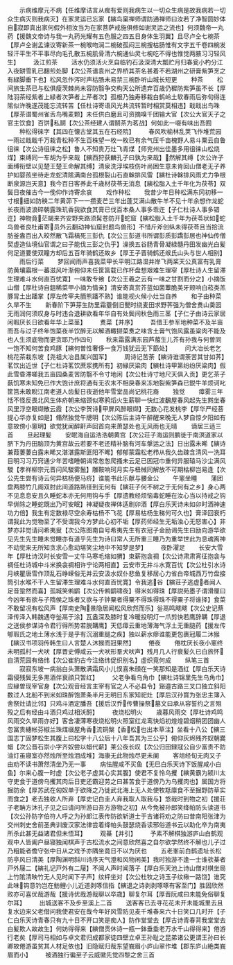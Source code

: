 <!-- { "loadSidebar": true } -->
　　示病维摩元不病【任维摩诘言从痴有爱则我病生以一切众生病是故我病若一切众生病灭则我病灭】在家灵运已忘家【縯鸟窠禅师谓防通禅师曰汝若了净智圆妙体自寂即真出家何假外相汝当为在家菩萨戒施俱修如谢灵运之流也】何须魏帝一丸药【援魏文帝诗与我一丸药光耀有五色服之四五日身体生羽翼】且尽卢仝七椀茶【厚卢仝谢孟谏议寄新茶一椀喉吻润二椀破孤闷三椀搜枯肠惟有文字五千卷四椀发轻汗平生不平事尽向毛孔散五椀肌骨清六椀通仙灵七椀吃不得也惟觉两腋习习轻风生】
　　汲江煎茶
　　活水仍须活火烹自临钓石汲深清大瓢贮月归春瓮小杓分江入夜缾雪乳已翻煎处脚【次公茶谱袁州之界桥其茶名甚着不若湖州之研膏紫笋烹之有緑脚垂下也】松风忽作泻时声枯肠未易禁三椀卧听山城长短更
　　种茶
　　松间旅生茶已与松俱瘦茨棘尚未容防翳争交构天公所遗弃百歳仍穉防紫笋虽不长【厚陆羽茶经紫者上緑者次笋者上芹者次】孤根乃独寿移栽白鹤岭土软春雨后弥旬得连隂似许晚遂茂能忘流转苦【任杜诗寄语风光共流转暂时相赏莫相违】戢戢出鸟咮【厚茶谱蜀州雀舌鸟嘴麦颗】未任供白磨且可资摘嗅千团输大官【次公大官天子之官主饮食】百饼私鬬【次公茶经建人谓鬬茶为茗战】何如此一啜有味出吾囿
　　种松得徕字【其四在懐古堂其五在石经院】
　　春风吹榆林乱荚飞作堆荒园一雨过戢戢千万栽青松种不生百株望一枚一枚已有余气压千亩槐野人易斗粟云自鲁徂徕【次公诗徂徕之松】鲁人不知贵万灶飞青煤【师兖州出佳墨多用徂徕山松烧煤】束缚同一车胡为乎来哉【縯西狩获麟孔子曰孰为来哉】然解其缚【次公许子面缚衔壁以见楚王楚王命解其缚】清泉洗浮埃枝伤叶尚困生意未肯回山僧老无子养护如婴孩坐待走龙蛇清隂满南台孤根裂山石直榦排风雷【縯杜诗榦排风雨尤力争根断泉源岂天意】我今百日客养此千歳材茯苓无消息【縯松脂入土千年化为茯苓】双鬓日夜催古今一俛仰作诗寄余哀
　　戏作种松
　　我昔少年日种松满东冈初移一寸根细如防秧二年黄茆下一一攒麦芒三年出蓬艾满山散牛羊不见十年余想作龙蛇长夜雨波浪碎朝露珠玑香我欲食其膏已伐百本桑人事多乖迕【子仁杜诗人事多错迕】神物竟茫朅来齐安野夹路须髯苍防开蛇窟【縯松脂入土千年为茯苓状如蛇鸟兽者良杜甫寄员外云翻动神仙窟封题鸟兽形】不惜斤斧创纵未得茯苓且当拾流肪釜盎百出入皎然散飞霜槁死三彭仇【次公三彭道书所谓彭质彭蹻彭居也神仙传僧契虚造仙境仙官谓之曰子能伐三彭之仇乎】澡换五谷肠青骨凝緑髓丹田发幽光白髪何足道要使双瞳方却后五百年骑鹤还故乡【厚王子晋骑鹤还缑氏山头与世人相别】
　　雨后行菜
　　梦回闻雨声喜我菜甲长平明江路湿并岸飞两桨天公真富有乳膏防黄壤霜根一蕃滋风叶渐俯仰未任筐筥载已作杯盘想艰难生理窄【厚杜诗人生留滞生理难斗水何直百忧寛】一味敢专飨【次公王羲之云有一味之甘割而分之】小摘饭山僧【厚杜诗自鉏稀菜甲小摘为情亲】清安寄真赏芥蓝如菌蕈脆美牙颊响白菘类羔豚冐土出蹯掌【厚左传宰夫胹熊蹯不熟】谁能视火候小灶当自养
　　和子由种菜久旱不生
　　新春阶下笋芽生防里霜虀倒旧甖时绕麦田求野荠强为僧舍煑山羮园无雨润何须叹身与时违合退耕欲看年华自有处鬓间秋色雨三茎【子仁子由诗云家居闲暇厌长日欲看年华上菜茎】
　　煑菜【并序】
　　吾借王参军地种菜不及半亩而吾与过子终年饱菜夜半饮醉无以解酒輙撷菜煑之味含土膏气饱风露虽粱肉不能及也人生须底物而更贪耶乃作四句
　　秋来霜露满东园芦菔生儿芥有孙我与何曽同一饱不知何苦食鸡豚【縯何曽性奢侈一食万钱犹云无下筯处】
　　问大冶长老乞桃花茶栽东坡【尧祖大冶县属兴国军】
　　周诗记苦荼【縯诗谁谓荼苦其甘如荠】茗饮出近世【子仁杜诗茗饮蔗浆携所有】初縁厌粱肉【縯杜诗甲第纷纷厌粱肉】假此雪昏滞嗟我五亩园桑麦苦防翳不令寸地闲【次公杜诗寸地尺天俱入贡】更乞茶子蓺饥寒未知免已作大饱计庶将通有无农末不相戾春来冻地裂紫笋森已鋭牛羊烦诃叱筐筥未敢睨江南老道人齿髪日夜逝他年雪堂品尚记桃花裔
　　独觉
　　瘴雾三年恬不怪反畏北风生体疥朝来缩颈似寒鸦熖火生薪聊一快红波飜屋春风起先生黙坐春风里浮空眼缬散云霞【次公李贺诗甲屏风醉眼缬】无数心花发桃李【厚华严经菩提心华亦复如是】翛然独觉午牕明【次公陈后主诗午醉醒来晚无人梦自惊夕阳如有意故傍小窻明】欲觉犹闻醉鼾声回首向来萧瑟处也无风雨也无晴
　　谪居三适三首
　　旦起理髪
　　安眠海自运浩浩朝黄宫【次公荘子海运则鹏徙于南溟道家以脐下为丹田脑顶为黄宫故云若要不老还精补脑有河车搫运之法】日出露未晞【縯诗兼葭萋萋白露未晞又湛湛露斯匪阳不晞】郁郁蒙霜松老栉从我久齿疎含清风一洗耳目明习习万窍通少年苦嗜睡朝谒常怱怱爬搔未云足已困冠巾重何异服辕马沙尘满风騣【孝祥柳宗元晋问风騣雾鬛】雕鞍响珂月实与杻械同解放不可期枯柳岂易逢【次公先生尝有诗云何异枯杨便马疥】谁能书此乐献与腰金公
　　午窻坐睡
　　蒲团盘两膝竹几阁双肘此间道路熟径到无何有【縯荘子何不树之于无何有之乡】身心两不见息息安且久睡蛇本亦无何用钩与手【厚遗教经烦恼毒蛇睡在汝心当以持戒之钩早倂除之睡蛇既出乃可安眠】神凝疑夜禅体适剧卯酒【厚白乐天诗未如卯时酒神速功力倍】我生有定数禄尽空余寿枯杨不飞花【厚易枯杨生稊何可久也】膏泽回衰朽谓我此为觉物至了不受谓我今方梦此心初不垢【厚药师经生无垢浊心无怒害心】非梦亦非觉请问希夷叟【次公陈图南自号希夷先生有衣冠子金励谒先生曰励向游华欲见先生先生睡未觉睡亦有道乎先生为诗曰常人无所重三睡乃为重举世此为息魂离神不动觉来无所知贪求心愈动堪笑尘地中不知梦是梦】
　　夜卧濯足
　　长安大雪年【厚杜诗汉时长安雪一丈牛马寒毛缩如猬】束薪抱衾禂【次公诗肃肃宵征抱衾与禂任杜诗城中斗米换衾禂相许宁论两相直】云安市无井斗水寛百忧【次公杜引水诗月峡瞿唐雪作顶乱石峥嵘俗无并云安汲水奴仆悲鱼复移居心力省白帝城西万竹盘接筒引水喉不干人生留滞生理难斗水何直百忧寛】令我逃谷【縯荘子逃虚者闻人足音跫然而喜】孤城笑鸺鹠【次公传鸺鹠啸夜】得米如得珠【厚説苑墨子谓滑厘曰今凶年有欲与子隋侯之珠者又欲与子钟粟者得粟不得珠得珠不得粟子将谁择】食菜不敢留况有松风声【厚南史陶景隐居闻松风欣然而乐】釡鬲鸣飕飕【次公史记蔡泽传泽入韩魏遇夺釡鬲于涂】瓦盎深及膝时复冷暖投明灯一爪剪快若鹰辞韝【厚退之送侯参谋诗令君行得所势若脱韝鹰】天低瘴云重地薄海气浮土无重膇药【援左传郇瑕氏之地土薄水浅于是乎有沉溺重膇之疾】独以薪水瘳谁能更包裹冠履二沐猴【縯汉书项羽传韩生曰人言楚人沐猴而冠果然】
　　倦夜
　　倦枕厌长夜小窻终未明孤村一犬吠【厚晋史傅咸云一犬吠形羣犬吠声】残月几人行衰髪久已白旅怀自清荒园有络纬【次公崔豹古今注络纬促织别名】虚织竟何成
　　纵笔三首
　　寂寂东坡一病翁白头萧散满霜风小儿悮喜朱顔在一笑那知是酒红【厚白乐天诗霜侵残鬓无多黒酒伴衰顔只暂红】
　　父老争看乌角巾【縯杜诗锦里先生乌角巾】应縁曽现宰官身【次公观音经言主宰有官之人不必县令】谿邉古路三叉口独立斜阳数过人北船不到米如珠醉饱萧条半月无明日东家知祀灶【厚后汉孙寳为张忠主簿入舍祭灶请比邻】只鸡斗酒定膰吾【援后汉乔传曹操祭墓文曰承从容誓约之言殂殁之后有经由斗酒只鸡过相沃酹】
　　夜烧松明火
　　歳暮风雨交【厚杜诗鸡鸣风雨交久旱雨亦好】客舍凄薄寒夜烧松明火照室红龙鸾快熖初煌煌碧烟稍团团幽人忽冨贵繐帐芬椒兰珠煤缀屋角香流铜槃【香松也出本草注】坐看十八公【縯三国志丁固梦松生其腹上曰松字十八公后十八年吾其为三公乎】俯仰灰烬残齐奴朝爨蜡【次公晋石崇小字齐奴尝以蜡代薪】莱公夜长叹【次公归田録冦公自少富贵不防油灯虽寝室亦然烛所至烛泪成堆】海康无此物烛尽更未阑
　　客俎经旬无肉又子由劝不读书萧然清坐乃无一事
　　病怯腥咸不买鱼【无巳白乐天诗下饭腥咸小白鱼】尔来心腹一时虚【次公老子虚其心实其腹】使君不复怜乌攫【縯黄霸为颍川太守吏食于道傍乌攫其肉后日吏还霸迎劳之曰甚苦食于道傍乃为乌攫肉也】属国方将掘防余【厚苏武在匈奴单于欲降之乃徙武北海上无人处使牧羝廪食不至掘野防草实而食之】老去独收人所弃【厚史记白圭人弃我取人取我与】悠哉时到物之初【援荘子老聃方沐孔子见之曰请问所游曰吾方游物之初】从今免被孙郎笑绛帕防头读道书【次公孙防字伯符人呼之为孙郎江表传防欲斩道士于吉诸将劝之防曰昔南阳张津为交州刺史舍前圣典训废汉家法律尝着绛帕头鼓瑟烧香读邪俗道书云以助化卒为南夷所杀此甚无益诸君但未悟耳】
　　观棊【并引】
　　予素不解棋独游庐山白鹤观观中人皆阖户昼寝独闻棋声于古松流水之间意欣然喜之自尔欲学然终不解也儿子过乃粗能者儋守张中日从之戏予亦隅坐竟日不以为厌也
　　五老峯前白鹤遗址长松防亭风日清美【厚陶渊明斜川诗序天气澄和风物闲美】我时独游不逢一士谁欤棊者戸外屦二【縯礼记戸外有二屦】不闻人声时闻落子【厚白乐天池上诗山僧对棋坐局上竹隂清映竹无人见时闻下子声】纹枰坐对【次公杜牧之诗玉子纹楸一路饶】谁究此味钩意钓岂在鲂鲤小儿近道剥啄信指【縯退之诗剥剥啄啄有客至门】胜固欣然败亦可喜优哉游哉【援诗优哉游哉聊以卒歳】聊复尔耳【厚晋阮咸曰未能免俗聊复尔耳】
　　出城送客不及步至溪上二首
　　送客客已去寻花花未开未能城里去且复水边来父老借问我使君安在哉今年好风雪防见麦千堆春来六十日笑口几时开【子仁白乐天诗青春只有九十日不开口笑是痴人】防作堂堂去【厚古诗青春背我堂堂去白髪欺人故故生】何妨得得来【縯僧贯休诗一瓶一鉢垂埀老万水千山得得来】倦游行老矣【厚司马相如与卓文君归成都家徒四壁立卓王孙耻之昆弟诸公更谓王孙曰长卿故倦游虽贫其人材足依也】旧隐赋归哉东望峩眉小庐山翠作堆【郡东庐山絶类峩眉而小】
　　被酒独行徧至子云威徽先觉四黎之舍三首
